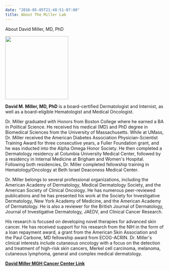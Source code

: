 ```yaml
---
date: "2016-05-05T21:48:51-07:00"
title: About The Miller Lab
---
```


About David Miller, MD, PhD

<img src="/images/DMM_pic.jpg" width="200" height="200" />

**David M. Miller, MD, PhD** is a board-certified Dermatologist and Internist, as well as a board-eligible Hematologist and Medical Oncologist. 

Dr. Miller graduated with Honors from Boston College where he earned a BA in Political Science.  He received his medical (MD) and PhD degree in Biomedical Sciences from the University of Massachusetts.  While at UMass, Dr. Miller received the American Diabetes Association Physician-Scientist Training Award for three consecutive years, a Fuller Foundation grant, and he was inducted into the Alpha Omega Honor Society.  He then completed a Dermatology residency at Columbia University Medical Center, followed by a residency in Internal Medicine at Brigham and Women's Hospital.  Following both residencies, Dr. Miller completed fellowship training in Hematology/Oncology at Beth Israel Deaconess Medical Center.

Dr. Miller belongs to several professional organizations, including the American Academy of Dermatology, Medical Dermatology Society, and the American Society of Clinical Oncology.  He has numerous peer-reviewed publications and he has presented his work at the Society for Investigative Dermatology, New York Academy of Medicine, and the American Academy of Dermatology.  He is also a reviewer for the British Journal of Dermatology, Journal of Investigative Dermatology, JAEDV, and Clinical Cancer Research.

His research is focused on developing novel therapies for advanced skin cancer.  He has received support for his research from the NIH in the form of a loan repayment award, a grant from the American Skin Association and the Paul Carbone, MD fellowship award from ECOG-ACRIN. Dr. Miller's clinical interests include cutaneous oncology with a focus on the detection and treatment of high-risk skin cancers, Merkel cell carcinoma, melanoma, cutaneous lymphoma, general and complex medical dermatology.

[**David Miller MGH Cancer Center Link**](https://www.massgeneral.org/doctors/20354/david-miller) 
